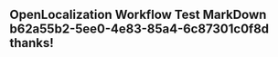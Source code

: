 <properties
ms.topic="hero-topic"
ms.test1="hero-topic"
ms.test2="test"/>

## OpenLocalization Workflow Test MarkDown b62a55b2-5ee0-4e83-85a4-6c87301c0f8d thanks!
